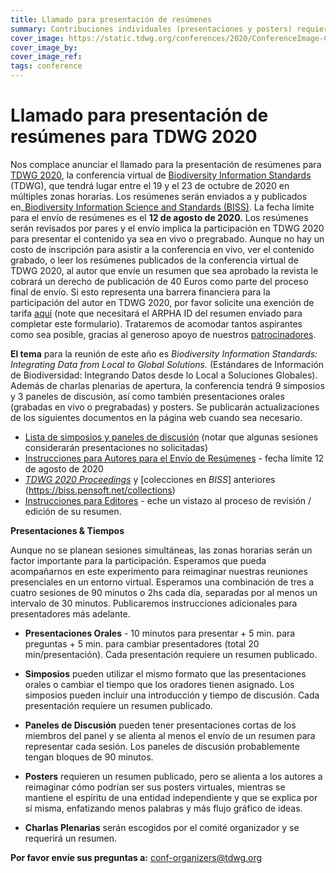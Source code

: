 ```yaml
---
title: Llamado para presentación de resúmenes
summary: Contribuciones individuales (presentaciones y posters) requieren resúmenes, los cuales serán publicados en Biodiversity Information Science and Standards (BISS) como los Proceedings of TDWG 2020.
cover_image: https://static.tdwg.org/conferences/2020/ConferenceImage-CR.jpg
cover_image_by:
cover_image_ref:
tags: conference
---
```


# Llamado para presentación de resúmenes para TDWG 2020

Nos complace anunciar el llamado para la presentación de resúmenes para [TDWG 2020](https://www.tdwg.org/conferences/2020/es), la conferencia virtual de [Biodiversity Information Standards](https://tdwg.org) (TDWG), que tendrá lugar entre el 19 y el 23 de octubre de 2020 en múltiples zonas horarias. Los resúmenes serán enviados a y publicados en_[Biodiversity Information Science and Standards (BISS)](https://biss.pensoft.net/). La fecha límite para el envío de resúmenes es el **12 de agosto de 2020.** Los resúmenes serán revisados por pares y el envío implica la participación en TDWG 2020 para presentar el contenido ya sea en vivo o pregrabado. Aunque no hay un costo de inscripción para asistir a la conferencia en vivo, ver el contenido grabado, o leer los resúmenes publicados de la conferencia virtual de TDWG 2020, al autor que envíe un resumen que sea aprobado la revista le cobrará un derecho de publicación de 40 Euros como parte del proceso final de envío. Si esto representa una barrera financiera para la participación del autor en TDWG 2020, por favor solicite una exención de tarifa [aquí](https://forms.gle/cAMP9rvNBHRMUdTx8) (note que necesitará el ARPHA ID del resumen enviado para completar este formulario). Trataremos de acomodar tantos aspirantes como sea posible, gracias al generoso apoyo de nuestros [patrocinadores](https://www.tdwg.org/conferences/2020/#sponsors).

**El tema** para la reunión de este año es _Biodiversity Information Standards: Integrating Data from Local to Global Solutions._ (Estándares de Información de Biodiversidad: Integrando Datos desde lo Local a Soluciones Globales). Además de charlas plenarias de apertura, la conferencia tendrá 9 simposios y 3 paneles de discusión, así como también presentaciones orales (grabadas en vivo o pregrabadas) y posters. Se publicarán actualizaciones de los siguientes documentos en la página web cuando sea necesario.

*   [Lista de simposios y paneles de discusión](https://www.tdwg.org/conferences/2020/session-list/) (notar que algunas sesiones considerarán presentaciones no solicitadas)
*   [Instrucciones para Autores para el Envío de Resúmenes](https://www.tdwg.org/conferences/2020/instructions-for-abstract-submission/) - fecha límite 12 de agosto de 2020
*   _[TDWG 2020 Proceedings](https://biss.pensoft.net/collection/222/)_ y [colecciones en _BISS_] anteriores (https://biss.pensoft.net/collections)
*   [Instrucciones para Editores](https://www.tdwg.org/conferences/2020/instructions-for-editors/) - eche un vistazo al proceso de revisión / edición de su resumen.

**Presentaciones & Tiempos**

Aunque no se planean sesiones simultáneas, las zonas horarias serán un factor importante para la participación. Esperamos que pueda acompañarnos en este experimento para reimaginar nuestras reuniones presenciales en un entorno virtual. Esperamos una combinación de tres a cuatro sesiones de 90 minutos o 2hs cada día, separadas por al menos un intervalo de 30 minutos. Publicaremos instrucciones adicionales para presentadores más adelante.

* **Presentaciones Orales** - 10 minutos para presentar + 5 min. para preguntas + 5 min. para cambiar presentadores (total 20 min/presentación). Cada presentación requiere un resumen publicado.

* **Simposios** pueden utilizar el mismo formato que las presentaciones orales o cambiar el tiempo que los oradores tienen asignado. Los simposios pueden incluir una introducción y tiempo de discusión. Cada presentación requiere un resumen publicado.

* **Paneles de Discusión** pueden tener presentaciones cortas de los miembros del panel y se alienta al menos el envío de un resumen para representar cada sesión. Los paneles de discusión probablemente tengan bloques de 90 minutos.

* **Posters** requieren un resumen publicado, pero se alienta a los autores a reimaginar cómo podrían ser sus posters virtuales, mientras se mantiene el espíritu de una entidad independiente y que se explica por sí misma, enfatizando menos palabras y más flujo gráfico de ideas.

* **Charlas Plenarias** serán escogidos por el comité organizador y se requerirá un resumen.

**Por favor envíe sus preguntas a:** [conf-organizers@tdwg.org](mailto:conf-organizers@tdwg.org?subject=TDWG%202020)
